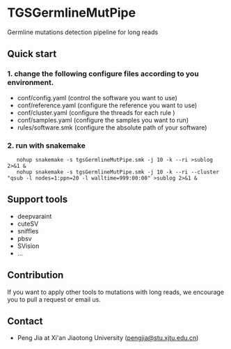 # TGSGermlineMutPipe
Germline mutations detection pipeline for long reads


## Quick start
### 1. change the following configure files according to you environment.
   * conf/config.yaml  (control the software you want to use)
   * conf/reference.yaml (configure the reference you want to use)
   * conf/cluster.yaml (configure the threads for each rule )
   * conf/samples.yaml (configure the samples you want to run)
   * rules/software.smk (configure the absolute path of your software)
   

### 2. run with snakemake           

       nohup snakemake -s tgsGermlineMutPipe.smk -j 10 -k --ri >sublog 2>&1 &
       nohup snakemake -s tgsGermlineMutPipe.smk -j 10 -k --ri --cluster "qsub -l nodes=1:ppn=20 -l walltime=999:00:00" >sublog 2>&1 & 
      

## Support tools 
  - deepvaraint 
  - cuteSV
  - sniffles
  - pbsv
  - SVision
  - ...
## Contribution 
   If you want to apply other tools to mutations with long reads, we encourage you to pull a request or email us.
   

## Contact  
 * Peng Jia at Xi'an Jiaotong University (pengjia@stu.xjtu.edu.cn)
